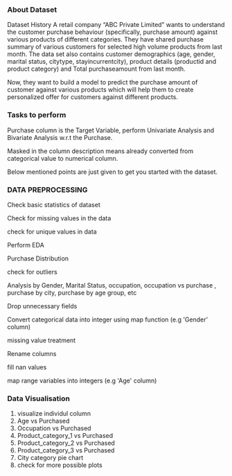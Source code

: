 ### About Dataset
Dataset History
A retail company “ABC Private Limited” wants to understand the customer purchase behaviour (specifically, purchase amount) against various products of different categories. They have shared purchase summary of various customers for selected high volume products from last month.
The data set also contains customer demographics (age, gender, marital status, citytype, stayincurrentcity), product details (productid and product category) and Total purchaseamount from last month.

Now, they want to build a model to predict the purchase amount of customer against various products which will help them to create personalized offer for customers against different products.

### Tasks to perform
Purchase column is the Target Variable, perform Univariate Analysis and Bivariate Analysis w.r.t the Purchase.

Masked in the column description means already converted from categorical value to numerical column.

Below mentioned points are just given to get you started with the dataset.

### DATA PREPROCESSING

Check basic statistics of dataset

Check for missing values in the data

check for unique values in data

Perform EDA

Purchase Distribution

check for outliers

Analysis by Gender, Marital Status, occupation, occupation vs purchase , purchase by city, purchase by age group, etc

Drop unnecessary fields

Convert categorical data into integer using map function (e.g 'Gender' column)

missing value treatment

Rename columns

fill nan values

map range variables into integers (e.g 'Age' column)

### Data Visualisation

1. visualize individul column
2. Age vs Purchased
3. Occupation vs Purchased
4. Product_category_1 vs Purchased
5. Product_category_2 vs Purchased
6. Product_category_3 vs Purchased
7. City category pie chart
8. check for more possible plots
